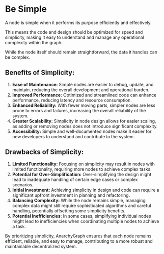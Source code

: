 # Be Simple

A node is simple when it performs its purpose efficiently and effectively.

This means the code and design should be optimized for speed and simplicity, making it easy to understand and manage any operational complexity within the graph.

While the node itself should remain straightforward, the data it handles can be complex.


## **Benefits of Simplicity:**
1. **Ease of Maintenance:** Simple nodes are easier to debug, update, and maintain, reducing the overall development and operational burden.
2. **Improved Performance:** Optimized and streamlined code can enhance performance, reducing latency and resource consumption.
3. **Enhanced Reliability:** With fewer moving parts, simpler nodes are less prone to errors and failures, increasing the overall reliability of the system.
4. **Greater Scalability:** Simplicity in node design allows for easier scaling, as adding or removing nodes does not introduce significant complexity.
5. **Accessibility:** Simple and well-documented nodes make it easier for new developers to understand and contribute to the system.
   

## **Drawbacks of Simplicity:**
1. **Limited Functionality:** Focusing on simplicity may result in nodes with limited functionality, requiring more nodes to achieve complex tasks.
2. **Potential for Over-Simplification:** Over-simplifying the design might lead to inadequate handling of certain edge cases or complex scenarios.
3. **Initial Investment:** Achieving simplicity in design and code can require a significant upfront investment in planning and refactoring.
4. **Balancing Complexity:** While the node remains simple, managing complex data might still require sophisticated algorithms and careful handling, potentially offsetting some simplicity benefits.
5. **Potential Inefficiencies:** In some cases, simplifying individual nodes might lead to inefficiencies when coordinating multiple nodes to achieve a task.

By prioritizing simplicity, AnarchyGraph ensures that each node remains efficient, reliable, and easy to manage, contributing to a more robust and maintainable decentralized system.
